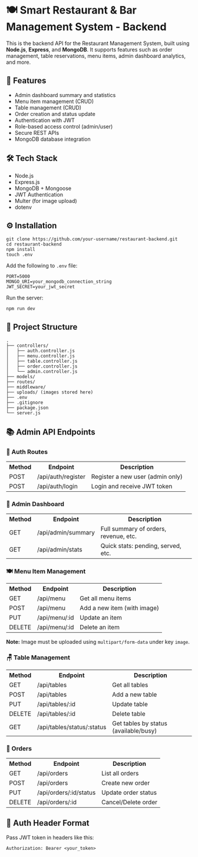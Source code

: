<!DOCTYPE html>
<html lang="en">
<head>
  <meta charset="UTF-8">
</head>
<body>

  <h1>🍽️ Smart Restaurant & Bar Management System - Backend</h1>

  <p>This is the backend API for the Restaurant Management System, built using <strong>Node.js</strong>, <strong>Express</strong>, and <strong>MongoDB</strong>. It supports features such as order management, table reservations, menu items, admin dashboard analytics, and more.</p>

  <h2>🚀 Features</h2>
  <ul>
    <li>Admin dashboard summary and statistics</li>
    <li>Menu item management (CRUD)</li>
    <li>Table management (CRUD)</li>
    <li>Order creation and status update</li>
    <li>Authentication with JWT</li>
    <li>Role-based access control (admin/user)</li>
    <li>Secure REST APIs</li>
    <li>MongoDB database integration</li>
  </ul>

  <h2>🛠️ Tech Stack</h2>
  <ul>
    <li>Node.js</li>
    <li>Express.js</li>
    <li>MongoDB + Mongoose</li>
    <li>JWT Authentication</li>
    <li>Multer (for image upload)</li>
    <li>dotenv</li>
  </ul>

  <h2>⚙️ Installation</h2>
  <pre><code>git clone https://github.com/your-username/restaurant-backend.git
cd restaurant-backend
npm install
touch .env</code></pre>

  <p>Add the following to <code>.env</code> file:</p>
  <pre><code>PORT=5000
MONGO_URI=your_mongodb_connection_string
JWT_SECRET=your_jwt_secret</code></pre>

  <p>Run the server:</p>
  <pre><code>npm run dev</code></pre>

  <h2>📁 Project Structure</h2>
  <pre><code>.
├── controllers/
│   ├── auth.controller.js
│   ├── menu.controller.js
│   ├── table.controller.js
│   ├── order.controller.js
│   └── admin.controller.js
├── models/
├── routes/
├── middleware/
├── uploads/ (images stored here)
├── .env
├── .gitignore
├── package.json
└── server.js</code></pre>

  <h2>📚 Admin API Endpoints</h2>

  <h3>🧾 Auth Routes</h3>
  <table>
    <tr><th>Method</th><th>Endpoint</th><th>Description</th></tr>
    <tr><td>POST</td><td>/api/auth/register</td><td>Register a new user (admin only)</td></tr>
    <tr><td>POST</td><td>/api/auth/login</td><td>Login and receive JWT token</td></tr>
  </table>

  <h3>🧠 Admin Dashboard</h3>
  <table>
    <tr><th>Method</th><th>Endpoint</th><th>Description</th></tr>
    <tr><td>GET</td><td>/api/admin/summary</td><td>Full summary of orders, revenue, etc.</td></tr>
    <tr><td>GET</td><td>/api/admin/stats</td><td>Quick stats: pending, served, etc.</td></tr>
  </table>

  <h3>🍽️ Menu Item Management</h3>
  <table>
    <tr><th>Method</th><th>Endpoint</th><th>Description</th></tr>
    <tr><td>GET</td><td>/api/menu</td><td>Get all menu items</td></tr>
    <tr><td>POST</td><td>/api/menu</td><td>Add a new item (with image)</td></tr>
    <tr><td>PUT</td><td>/api/menu/:id</td><td>Update an item</td></tr>
    <tr><td>DELETE</td><td>/api/menu/:id</td><td>Delete an item</td></tr>
  </table>

  <p><strong>Note:</strong> Image must be uploaded using <code>multipart/form-data</code> under key <code>image</code>.</p>

  <h3>🪑 Table Management</h3>
  <table>
    <tr><th>Method</th><th>Endpoint</th><th>Description</th></tr>
    <tr><td>GET</td><td>/api/tables</td><td>Get all tables</td></tr>
    <tr><td>POST</td><td>/api/tables</td><td>Add a new table</td></tr>
    <tr><td>PUT</td><td>/api/tables/:id</td><td>Update table</td></tr>
    <tr><td>DELETE</td><td>/api/tables/:id</td><td>Delete table</td></tr>
    <tr><td>GET</td><td>/api/tables/status/:status</td><td>Get tables by status (available/busy)</td></tr>
  </table>

  <h3>🧾 Orders</h3>
  <table>
    <tr><th>Method</th><th>Endpoint</th><th>Description</th></tr>
    <tr><td>GET</td><td>/api/orders</td><td>List all orders</td></tr>
    <tr><td>POST</td><td>/api/orders</td><td>Create new order</td></tr>
    <tr><td>PUT</td><td>/api/orders/:id/status</td><td>Update order status</td></tr>
    <tr><td>DELETE</td><td>/api/orders/:id</td><td>Cancel/Delete order</td></tr>
  </table>

  <h2>📌 Auth Header Format</h2>
  <p>Pass JWT token in headers like this:</p>
  <pre><code>Authorization: Bearer &lt;your_token&gt;</code></pre>

</body>
</html>
